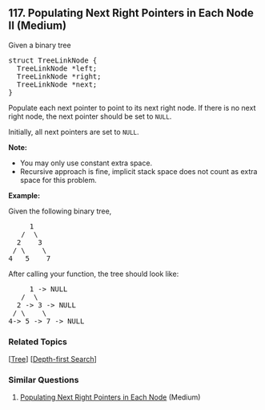 <!--|This file generated by command(leetcode description); DO NOT EDIT.    |-->
<!--+----------------------------------------------------------------------+-->
<!--|@author    Openset <openset.wang@gmail.com>                           |-->
<!--|@link      https://github.com/openset                                 |-->
<!--|@home      https://github.com/openset/leetcode                        |-->
<!--+----------------------------------------------------------------------+-->

## 117. Populating Next Right Pointers in Each Node II (Medium)

<p>Given a binary tree</p>

<pre>
struct TreeLinkNode {
  TreeLinkNode *left;
  TreeLinkNode *right;
  TreeLinkNode *next;
}
</pre>

<p>Populate each next pointer to point to its next right node. If there is no next right node, the next pointer should be set to <code>NULL</code>.</p>

<p>Initially, all next pointers are set to <code>NULL</code>.</p>

<p><strong>Note:</strong></p>

<ul>
	<li>You may only use constant extra space.</li>
	<li>Recursive approach is fine, implicit stack space does not count as extra space for this problem.</li>
</ul>

<p><strong>Example:</strong></p>

<p>Given the following binary tree,</p>

<pre>
     1
   /  \
  2    3
 / \    \
4   5    7
</pre>

<p>After calling your function, the tree should look like:</p>

<pre>
     1 -&gt; NULL
   /  \
  2 -&gt; 3 -&gt; NULL
 / \    \
4-&gt; 5 -&gt; 7 -&gt; NULL
</pre>


### Related Topics
[[Tree](https://github.com/openset/leetcode/tree/master/tag/tree/README.md)] [[Depth-first Search](https://github.com/openset/leetcode/tree/master/tag/depth-first-search/README.md)] 

### Similar Questions
  1. [Populating Next Right Pointers in Each Node](https://github.com/openset/leetcode/tree/master/problems/populating-next-right-pointers-in-each-node) (Medium)
